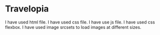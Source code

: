 # Travelopia

I have used html file. I have used css file. I have use js file.
I have used css flexbox. I have used image srcsets to load images at different sizes.
